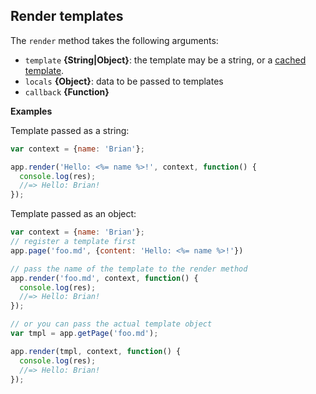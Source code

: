 ## Render templates

The `render` method takes the following arguments:

- `template` **{String|Object}**: the template may be a string, or a [cached template](./templates.md).
- `locals` **{Object}**: data to be passed to templates
- `callback` **{Function}**

**Examples**

Template passed as a string:

```js
var context = {name: 'Brian'};

app.render('Hello: <%= name %>!', context, function() {
  console.log(res);
  //=> Hello: Brian!
});
```

Template passed as an object:

```js
var context = {name: 'Brian'};
// register a template first
app.page('foo.md', {content: 'Hello: <%= name %>!'})

// pass the name of the template to the render method
app.render('foo.md', context, function() {
  console.log(res);
  //=> Hello: Brian!
});

// or you can pass the actual template object
var tmpl = app.getPage('foo.md');

app.render(tmpl, context, function() {
  console.log(res);
  //=> Hello: Brian!
});
```
